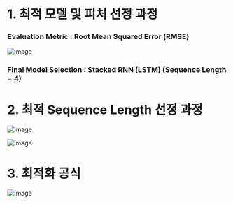 # 1. 최적 모델 및 피처 선정 과정

### Evaluation Metric : Root Mean Squared Error (RMSE)

![image](https://user-images.githubusercontent.com/71135290/142166109-c3297c78-bd73-4ea1-87db-bac089688351.png)

### Final Model Selection : Stacked RNN (LSTM) (Sequence Length = 4)


# 2. 최적 Sequence Length 선정 과정

![image](https://user-images.githubusercontent.com/71135290/142167527-c6de9f65-af62-4958-98bb-cc087b049698.png)

![image](https://user-images.githubusercontent.com/71135290/142167567-47c5866d-8094-4c3b-9cf3-cc7c8bf6cfba.png)


# 3. 최적화 공식

![image](https://user-images.githubusercontent.com/71135290/142168595-ca731ed0-a889-4f55-9495-cbf7dd5b2cb9.png)

